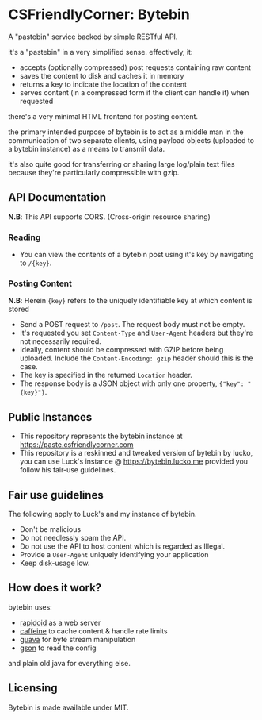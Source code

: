 # CSFriendlyCorner: Bytebin
A "pastebin" service backed by simple RESTful API.

it's a "pastebin" in a very simplified sense. effectively, it:

* accepts (optionally compressed) post requests containing raw content
* saves the content to disk and caches it in memory
* returns a key to indicate the location of the content
* serves content (in a compressed form if the client can handle it) when requested

there's a very minimal HTML frontend for posting content.

the primary intended purpose of bytebin is to act as a middle man in the communication of two separate clients, using payload objects (uploaded to a bytebin instance) as a means to transmit data.

it's also quite good for transferring or sharing large log/plain text files because they're particularly compressible with gzip.

## API Documentation 

**N.B**: This API supports CORS. (Cross-origin resource sharing)

### Reading
* You can view the contents of a bytebin post using it's key by navigating to `/{key}`.

### Posting Content
**N.B**: Herein `{key}` refers to the uniquely identifiable key at which content is stored

* Send a POST request to `/post`. The request body must not be empty.
* It's requested you set `Content-Type` and `User-Agent` headers but they're not necessarily required.  
* Ideally, content should be compressed with GZIP before being uploaded. Include the `Content-Encoding: gzip` header should this is the case.
* The key is specified in the returned `Location` header.
* The response body is a JSON object with only one property, `{"key": "{key}"}`.

## Public Instances

* This repository represents the bytebin instance at https://paste.csfriendlycorner.com
* This repository is a reskinned and tweaked version of bytebin by lucko, you can use Luck's instance @ https://bytebin.lucko.me provided you follow his fair-use guidelines.

## Fair use guidelines
The following apply to Luck's and my instance of bytebin.
* Don't be malicious
* Do not needlessly spam the API.
* Do not use the API to host content which is regarded as Illegal.
* Provide a `User-Agent` uniquely identifying your application
* Keep disk-usage low.

## How does it work?

bytebin uses:

* [rapidoid](https://www.rapidoid.org/) as a web server
* [caffeine](https://github.com/ben-manes/caffeine) to cache content & handle rate limits
* [guava](https://github.com/google/guava) for byte stream manipulation
* [gson](https://github.com/google/gson) to read the config

and plain old java for everything else.

## Licensing
Bytebin is made available under MIT.
